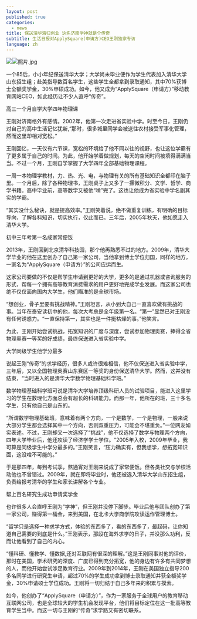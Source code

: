 ```yaml
---
layout: post
published: true
categories:
  - news
title: 保送清华海归创业 这名济南学神就是个传奇
subtitle: 生活日报对ApplySquare(申请方)CEO王刚独家专访
language: zh
---
```


![]({{site.baseurl}}/image/%E7%85%A7%E7%89%871.2.jpg)![照片.jpg]({{site.baseurl}}/image/照片.jpg)

一个85后，小小年纪保送清华大学；大学尚未毕业便作为学生代表加入清华大学山东招生组；赴美指导数百名学生，这些学生全都拿到录取通知，其中70%获博士全额奖学金，30%申硕成功。如今，他又成为“ApplySquare（申请方）”移动教育网站CEO，如此经历让不少人直呼“传奇”。

高三一个月自学大学四年物理课

王刚对济南格外有感情。2002年，他第一次走进省实验中学。时至今日，王刚仍对自己的高中生活记忆犹新,“那时，很多城里同学会被送往农村接受军事化管理，然而这里却相对宽松。”

王刚回忆，一天仅有六节课，宽松的环境给了他不同以往的视野，也让这位学霸有了更多属于自己的时间。为此，他开始学着做规划，每天的空闲时间被填得满满当当。不过一个月，王刚自学掌握了大学四年全部基础物理课程。

一周一本物理学教材，力、热、光、电，与物理有关的所有基础知识全都印在脑子里。一个月后，除了各种物理书，王刚桌子上又多了一摞微积分、文学、哲学、商学书籍。高中毕业前，高等数学又被他“啃”完了。这也让他成为省实验中学名副其实的学霸。

“其实没什么秘诀，就是提高效率。”王刚笑着说，绝不做重复训练，有明确的目标导向，了解各科知识，切实执行，仅此而已。三年后，2005年秋天，他如愿走入清华大学。

初中三年考第一名成家常便饭

2013年，王刚回到北京清华科技园，那个他再熟悉不过的地方。2009年，清华大学毕业的他在这里创办了自己第一家公司，当他拿到博士学位归国，同样的地方，一家名为“ApplySquare（申请方）”的公司应运而生。

这家公司要做的不仅是帮学生申请到更好的大学，更多的是通过机器或咨询服务的形式，帮每一个拥有高等教育消费需求的用户更好地完成学业发展。而这家公司也绝不仅仅面向国内大学生，他们瞄准的是全球市场。

“想创业，骨子里要有挑战精神。”王刚坦言，从小到大自己一直喜欢做有挑战的事。当年在泰安读初中的他，每次大考总是全年级第一名。“第一”显然已对王刚没有任何诱惑力。“一直保持第一，其实也是一件挺枯燥的事。”他笑言。

为此，王刚开始尝试挑战，拓宽知识的广度与深度，尝试参加物理奥赛，捧得全省物理奥赛一等奖的好成绩，最终保送进入省实验中学。

大学同级学生他学分最多

说起王刚“传奇”的求学经历，很多人或许很难相信，他不仅保送进入省实验中学，三年后，又以全国物理奥赛山东赛区一等奖的身份保送清华大学。然而，这并没有结束，“当时进入的是清华大学数学物理基础科学班。”

数学物理基础科学班可说是清华大学培养顶级科研人员的试验项目，能进入这里学习的学生在数理化方面总会有超长的科研能力。而那一年，他所在的班，三十多名学生，只有他自己是山东的。

“所谓数学物理基础班，意味着有两个方向，一个是数学，一个是物理，一般来说大部分学生都会选择其中一个方向，否则双重压力，可能会不堪重负。”一位网友如实表述。不过，王刚却又一次选择了“挑战”，他不仅选择了数学与物理两个方向，四年大学毕业后，他还攻读了经济学学士学位。“2005年入校，2009年毕业，我可算是同级学生中学分最多的。”王刚笑言，“压力确实有，但我想学，想拓宽知识面，这没啥不可能的。”

于是那四年，每到考试季，熬通宵对王刚来说成了家常便饭。但各类社交与学校活动他也不曾错过。2009年，就在即将毕业时，他还被选入清华大学山东招生组，负责给报考清华的学生和家长讲解各个专业。

帮上百名研究生成功申请奖学金

也许很多人会直呼王刚为“学神”，但王刚并没停下脚步。毕业后他与团队创办了第一家公司，赚得第一桶金，来到美国，在北卡大学商学院攻读运作管理博士。

“留学只是选择一种求学方式，体验的东西多了，看的东西多了，最起码，让你知道自己需要的到底是什么。”王刚表示，那段在海外求学的日子，并没那么功利，反而让他看到了自己的内心。

“懂科研、懂教学、懂数据,还对互联网有很深的理解。”这是王刚同事对他的评价，那时在美国，学术研究的深度、广度已得到充分拓宽，他的身边有许多有共同梦想的人，而他开始尝试涉足教育行业。2009年到2014年，王刚在美国独立指导200多名同学进行研究生申请，超过70%的学生成功拿到博士录取通知并获全额奖学金，30%申请硕士学位成功。王刚将一切归结于自己多年来的积累与摸索。

如今，他创办了“ApplySquare（申请方）”，作为一家服务于全球用户的教育移动互联网公司，也是全球较大的学生机会发现平台，他们将目标定位在这一批高等教育学生当中。而这一切与王刚的“传奇”求学路又有密切联系。
